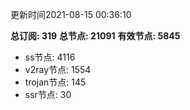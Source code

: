 更新时间2021-08-15 00:36:10

**总订阅: 319**
**总节点: 21091**
**有效节点: 5845**
- ss节点: 4116
- v2ray节点: 1554
- trojan节点: 145
- ssr节点: 30
